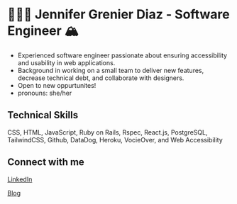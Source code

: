 # 👩🏼‍💻 Jennifer Grenier Diaz - Software Engineer 🏔 
* Experienced software engineer passionate about ensuring accessibility and usability in web applications.
* Background in working on a small team to deliver new features, decrease technical debt, and collaborate with designers.
* Open to new oppurtunites!
* pronouns: she/her 

## Technical Skills
CSS, HTML, JavaScript, Ruby on Rails, Rspec, React.js, PostgreSQL, TailwindCSS, Github, DataDog, Heroku, VocieOver, and Web Accessibility
 

## Connect with me

[LinkedIn](https://www.linkedin.com/in/jennifergrenierdiaz/)

[Blog](https://jagdiaz.medium.com/)
